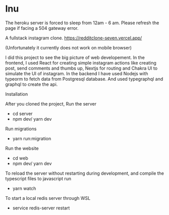 # Inu

The heroku server is forced to sleep from 12am - 6 am. Please refresh the page if facing a 504 gateway error.

A fullstack instagram clone. https://redditclone-seven.vercel.app/

(Unfortunately it currently does not work on mobile browser)

I did this project to see the big picture of web developement. In the frontend, I used React for creating simple instagram actions like creating post, send comments and thumbs up, Nextjs for routing and Chakra UI to simulate the UI of instagram.  In the backend I have used Nodejs with typeorm to fetch data from Postgresql database. And used typegraphql and graphql to create the api. 

Installation

After you cloned the project, 
Run the server
  - cd server
  - npm dev/ yarn dev
  
 Run migrations
   - yarn run:migration
  
Run the website
  - cd web
  - npm dev/ yarn dev

To reload the server without restarting during development, and compile the typescript files to javascript run
  - yarn watch

To start a local redis server through WSL
  - service redis-server restart
